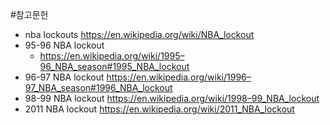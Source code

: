 #참고문헌
* nba lockouts https://en.wikipedia.org/wiki/NBA_lockout
* 95-96 NBA lockout
  * https://en.wikipedia.org/wiki/1995–96_NBA_season#1995_NBA_lockout
* 96-97 NBA lockout https://en.wikipedia.org/wiki/1996–97_NBA_season#1996_NBA_lockout
* 98-99 NBA lockout https://en.wikipedia.org/wiki/1998–99_NBA_lockout
* 2011 NBA lockout https://en.wikipedia.org/wiki/2011_NBA_lockout
